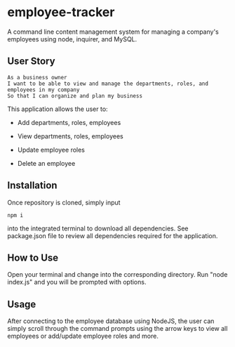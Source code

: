 # employee-tracker

A command line content management system for managing a company's employees using node, inquirer, and MySQL.

## User Story

```
As a business owner
I want to be able to view and manage the departments, roles, and employees in my company
So that I can organize and plan my business
```

This application allows the user to:

  * Add departments, roles, employees

  * View departments, roles, employees

  * Update employee roles

  * Delete an employee

## Installation

Once repository is cloned, simply input

```
npm i
```

into the integrated terminal to download all dependencies. See package.json file to review all dependencies required for the application.

## How to Use

Open your terminal and change into the corresponding directory. Run "node index.js" and you will be prompted with options.

## Usage

After connecting to the employee database using NodeJS, the user can simply scroll through the command prompts using the arrow keys to view all employees or add/update employee roles and more. 